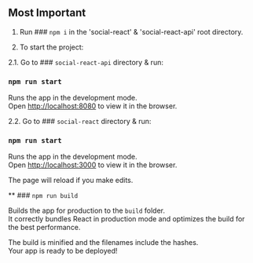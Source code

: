 ## Most Important
1. Run ### `npm i` in the 'social-react' & 'social-react-api' root directory.

2. To start the project:

2.1. Go to ### `social-react-api` directory & run:

### `npm run start`

Runs the app in the development mode.<br />
Open [http://localhost:8080](http://localhost:8080) to view it in the browser.

2.2. Go to ### `social-react` directory & run:

### `npm run start`

Runs the app in the development mode.<br />
Open [http://localhost:3000](http://localhost:3000) to view it in the browser.

The page will reload if you make edits.<br />


** ### `npm run build`

Builds the app for production to the `build` folder.<br />
It correctly bundles React in production mode and optimizes the build for the best performance.

The build is minified and the filenames include the hashes.<br />
Your app is ready to be deployed!
